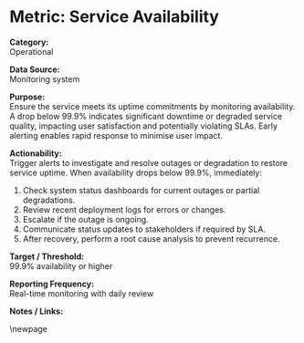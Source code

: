 # Metric: Service Availability

**Category:**  
Operational

**Data Source:**  
Monitoring system

**Purpose:**  
Ensure the service meets its uptime commitments by monitoring availability. A drop below 99.9% indicates significant downtime or degraded service quality, impacting user satisfaction and potentially violating SLAs. Early alerting enables rapid response to minimise user impact.  

**Actionability:**  
Trigger alerts to investigate and resolve outages or degradation to restore service uptime. When availability drops below 99.9%, immediately:

1. Check system status dashboards for current outages or partial degradations.
2. Review recent deployment logs for errors or changes.
3. Escalate if the outage is ongoing.
4. Communicate status updates to stakeholders if required by SLA.
5. After recovery, perform a root cause analysis to prevent recurrence.

**Target / Threshold:**  
99.9% availability or higher

**Reporting Frequency:**  
Real-time monitoring with daily review

**Notes / Links:**  

<!-- Leave the rest of this page blank -->
\newpage
